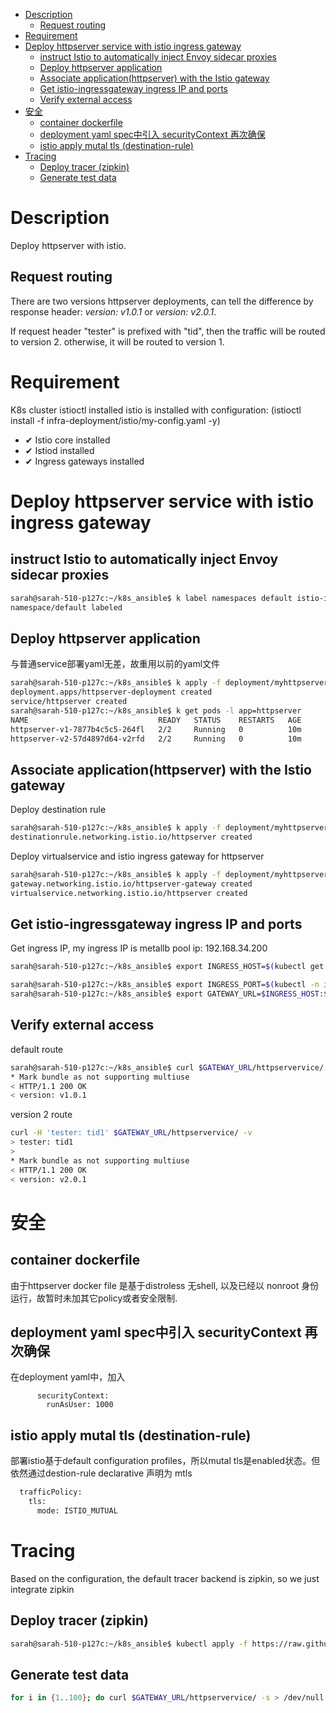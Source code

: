 - [Description](#description)
  - [Request routing](#request-routing)
- [Requirement](#requirement)
- [Deploy httpserver service with istio ingress gateway](#deploy-httpserver-service-with-istio-ingress-gateway)
  - [instruct Istio to automatically inject Envoy sidecar proxies](#instruct-istio-to-automatically-inject-envoy-sidecar-proxies)
  - [Deploy httpserver application](#deploy-httpserver-application)
  - [Associate application(httpserver) with the Istio gateway](#associate-applicationhttpserver-with-the-istio-gateway)
  - [Get istio-ingressgateway ingress IP and ports](#get-istio-ingressgateway-ingress-ip-and-ports)
  - [Verify external access](#verify-external-access)
- [安全](#安全)
  - [container dockerfile](#container-dockerfile)
  - [deployment yaml spec中引入 securityContext 再次确保](#deployment-yaml-spec中引入-securitycontext-再次确保)
  - [istio apply mutal tls (destination-rule)](#istio-apply-mutal-tls-destination-rule)
- [Tracing](#tracing)
  - [Deploy tracer (zipkin)](#deploy-tracer-zipkin)
  - [Generate test data](#generate-test-data)
# Description
Deploy httpserver with istio.
## Request routing
There are two versions httpserver deployments, can tell the difference by response header: *version: v1.0.1* or *version: v2.0.1*.

If request header "tester" is prefixed with "tid", then the traffic will be routed to version 2. otherwise, it will be routed to version 1.
# Requirement
K8s cluster
istioctl installed
istio is installed with configuration: (istioctl install -f infra-deployment/istio/my-config.yaml -y)
- ✔ Istio core installed                          
- ✔ Istiod installed                              
- ✔ Ingress gateways installed    
# Deploy httpserver service with istio ingress gateway
## instruct Istio to automatically inject Envoy sidecar proxies
```bash
sarah@sarah-510-p127c:~/k8s_ansible$ k label namespaces default istio-injection=enabled
namespace/default labeled
```
## Deploy httpserver application
与普通service部署yaml无差，故重用以前的yaml文件
```bash
sarah@sarah-510-p127c:~/k8s_ansible$ k apply -f deployment/myhttpserver.yaml 
deployment.apps/httpserver-deployment created
service/httpserver created
sarah@sarah-510-p127c:~/k8s_ansible$ k get pods -l app=httpserver
NAME                             READY   STATUS    RESTARTS   AGE
httpserver-v1-7877b4c5c5-264fl   2/2     Running   0          10m
httpserver-v2-57d4897d64-v2rfd   2/2     Running   0          10m
```
## Associate application(httpserver) with the Istio gateway
Deploy destination rule
```bash
sarah@sarah-510-p127c:~/k8s_ansible$ k apply -f deployment/myhttpserver-destion-rule.yaml 
destinationrule.networking.istio.io/httpserver created
```
Deploy virtualservice and istio ingress gateway for httpserver
```bash
sarah@sarah-510-p127c:~/k8s_ansible$ k apply -f deployment/myhttpserver-gateway.yaml 
gateway.networking.istio.io/httpserver-gateway created
virtualservice.networking.istio.io/httpserver created
```
## Get istio-ingressgateway ingress IP and ports
Get ingress IP, my ingress IP is metallb pool ip: 192.168.34.200
```bash
sarah@sarah-510-p127c:~/k8s_ansible$ export INGRESS_HOST=$(kubectl get po -l istio=ingressgateway -n istio-system -o jsonpath='{.items[0].status.hostIP}')

sarah@sarah-510-p127c:~/k8s_ansible$ export INGRESS_PORT=$(kubectl -n istio-system get service istio-ingressgateway -o jsonpath='{.spec.ports[?(@.name=="http2")].nodePort}')
sarah@sarah-510-p127c:~/k8s_ansible$ export GATEWAY_URL=$INGRESS_HOST:$INGRESS_PORT
```
## Verify external access
default route
```bash
sarah@sarah-510-p127c:~/k8s_ansible$ curl $GATEWAY_URL/httpservervice/ -v
* Mark bundle as not supporting multiuse
< HTTP/1.1 200 OK
< version: v1.0.1
```
version 2 route
```bash
curl -H 'tester: tid1' $GATEWAY_URL/httpservervice/ -v
> tester: tid1
> 
* Mark bundle as not supporting multiuse
< HTTP/1.1 200 OK
< version: v2.0.1
```
# 安全
## container dockerfile 
由于httpserver docker file 是基于distroless 无shell, 以及已经以 nonroot 身份运行，故暂时未加其它policy或者安全限制.
## deployment yaml spec中引入 securityContext 再次确保
在deployment yaml中，加入
>
          securityContext:
            runAsUser: 1000
## istio apply mutal tls (destination-rule)
部署istio基于default configuration profiles，所以mutal tls是enabled状态。但依然通过destion-rule declarative 声明为 mtls
```bash
  trafficPolicy:
    tls:
      mode: ISTIO_MUTUAL
```
# Tracing
Based on the configuration, the default tracer backend is zipkin, so we just integrate zipkin
## Deploy tracer (zipkin)
```bash
sarah@sarah-510-p127c:~/k8s_ansible$ kubectl apply -f https://raw.githubusercontent.com/istio/istio/release-1.12/samples/addons/extras/zipkin.yaml
```
## Generate test data
```bash
for i in {1..100}; do curl $GATEWAY_URL/httpservervice/ -s > /dev/null ; done;
```
